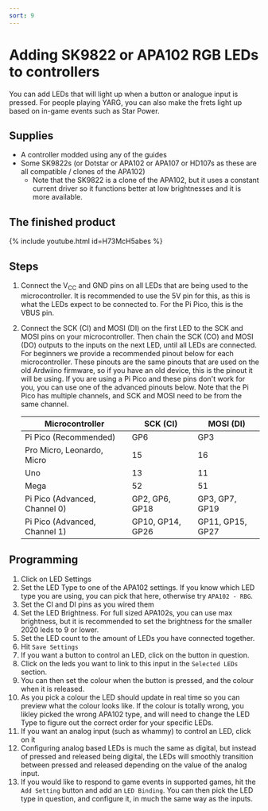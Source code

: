 ```yaml
---
sort: 9
---
```


# Adding SK9822 or APA102 RGB LEDs to controllers

You can add LEDs that will light up when a button or analogue input is pressed. For people playing YARG, you can also make the frets light up based on in-game events such as Star Power.

## Supplies

- A controller modded using any of the guides
- Some SK9822s (or Dotstar or APA102 or APA107 or HD107s as these are all compatible / clones of the APA102)
  - Note that the SK9822 is a clone of the APA102, but it uses a constant current driver so it functions better at low brightnesses and it is more available.

## The finished product

{% include youtube.html id=H73McH5abes %}

## Steps

1. Connect the V<sub>CC</sub> and GND pins on all LEDs that are being used to the microcontroller. It is recommended to use the 5V pin for this, as this is what the LEDs expect to be connected to. For the Pi Pico, this is the VBUS pin.
2. Connect the SCK (CI) and MOSI (DI) on the first LED to the SCK and MOSI pins on your microcontroller. Then chain the SCK (CO) and MOSI (DO) outputs to the inputs on the next LED, until all LEDs are connected.
   For beginners we provide a recommended pinout below for each microcontroller. These pinouts are the same pinouts that are used on the old Ardwiino firmware, so if you have an old device, this is the pinout it will be using.
   If you are using a Pi Pico and these pins don't work for you, you can use one of the advanced pinouts below. Note that the Pi Pico has multiple channels, and SCK and MOSI need to be from the same channel.

   | Microcontroller               | SCK (CI)         | MOSI (DI)        |
   | ----------------------------- | ---------------- | ---------------- |
   | Pi Pico (Recommended)         | GP6              | GP3              |
   | Pro Micro, Leonardo, Micro    | 15               | 16               |
   | Uno                           | 13               | 11               |
   | Mega                          | 52               | 51               |
   | Pi Pico (Advanced, Channel 0) | GP2, GP6, GP18   | GP3, GP7, GP19   |
   | Pi Pico (Advanced, Channel 1) | GP10, GP14, GP26 | GP11, GP15, GP27 |

## Programming

1. Click on LED Settings
2. Set the LED Type to one of the APA102 settings. If you know which LED type you are using, you can pick that here, otherwise try `APA102 - RBG`.
3. Set the CI and DI pins as you wired them
4. Set the LED Brightness. For full sized APA102s, you can use max brightness, but it is recommended to set the brightness for the smaller 2020 leds to 9 or lower.
5. Set the LED count to the amount of LEDs you have connected together.
8. Hit `Save Settings`
7. If you want a button to control an LED, click on the button in question. 
8. Click on the leds you want to link to this input in the `Selected LEDs` section.
9. You can then set the colour when the button is pressed, and the colour when it is released.
10. As you pick a colour the LED should update in real time so you can preview what the colour looks like. If the colour is totally wrong, you likley picked the wrong APA102 type, and will need to change the LED Type to figure out the correct order for your specific LEDs.
11. If you want an analog input (such as whammy) to control an LED, click on it
12. Configuring analog based LEDs is much the same as digital, but instead of pressed and released being digital, the LEDs will smoothly transition between pressed and released depending on the value of the analog input.
13. If you would like to respond to game events in supported games, hit the `Add Setting` button and add an `LED Binding`. You can then pick the LED type in question, and configure it, in much the same way as the inputs.
